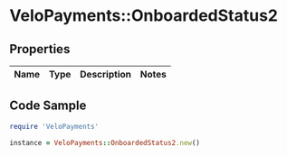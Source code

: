 # VeloPayments::OnboardedStatus2

## Properties

Name | Type | Description | Notes
------------ | ------------- | ------------- | -------------

## Code Sample

```ruby
require 'VeloPayments'

instance = VeloPayments::OnboardedStatus2.new()
```


